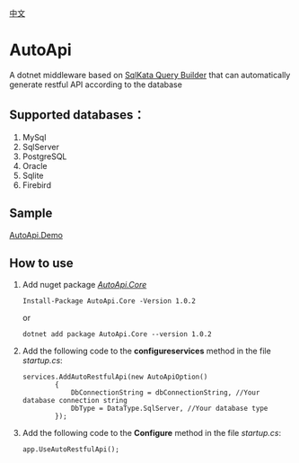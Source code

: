 [中文](https://github.com/x-trip/AutoApi/blob/master/README.md)
# AutoApi
A dotnet middleware based on [SqlKata Query Builder](https://github.com/sqlkata/querybuilder) that can automatically generate restful API according to the database
## Supported databases：
1. MySql
2. SqlServer
3. PostgreSQL
4. Oracle
5. Sqlite
6. Firebird
## Sample
[AutoApi.Demo](https://github.com/x-trip/AutoApi/tree/master/AutoApi.Demo)
## How to use
1.  Add nuget package *[AutoApi.Core](https://www.nuget.org/packages/AutoApi.Core/)*

    ``` Install-Package AutoApi.Core -Version 1.0.2 ```

    or

    ``` dotnet add package AutoApi.Core --version 1.0.2 ```

2.  Add the following code to the **configureservices** method in the file *startup.cs*:
    ```
    services.AddAutoRestfulApi(new AutoApiOption()
            {
                DbConnectionString = dbConnectionString, //Your database connection string
                DbType = DataType.SqlServer, //Your database type
            });
    ```
3. Add the following code to the **Configure** method in the file *startup.cs*:
   ```
   app.UseAutoRestfulApi();
   ```
